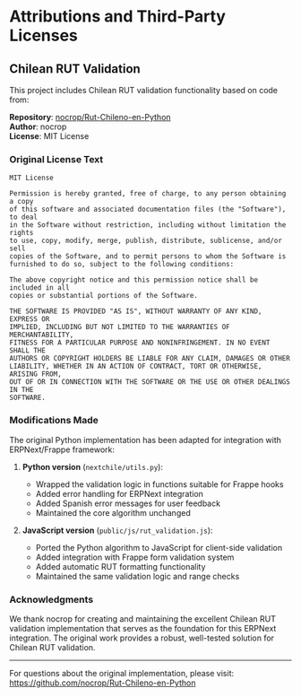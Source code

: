 # Attributions and Third-Party Licenses

## Chilean RUT Validation

This project includes Chilean RUT validation functionality based on code from:

**Repository**: [nocrop/Rut-Chileno-en-Python](https://github.com/nocrop/Rut-Chileno-en-Python)  
**Author**: nocrop  
**License**: MIT License  

### Original License Text

```
MIT License

Permission is hereby granted, free of charge, to any person obtaining a copy
of this software and associated documentation files (the "Software"), to deal
in the Software without restriction, including without limitation the rights
to use, copy, modify, merge, publish, distribute, sublicense, and/or sell
copies of the Software, and to permit persons to whom the Software is
furnished to do so, subject to the following conditions:

The above copyright notice and this permission notice shall be included in all
copies or substantial portions of the Software.

THE SOFTWARE IS PROVIDED "AS IS", WITHOUT WARRANTY OF ANY KIND, EXPRESS OR
IMPLIED, INCLUDING BUT NOT LIMITED TO THE WARRANTIES OF MERCHANTABILITY,
FITNESS FOR A PARTICULAR PURPOSE AND NONINFRINGEMENT. IN NO EVENT SHALL THE
AUTHORS OR COPYRIGHT HOLDERS BE LIABLE FOR ANY CLAIM, DAMAGES OR OTHER
LIABILITY, WHETHER IN AN ACTION OF CONTRACT, TORT OR OTHERWISE, ARISING FROM,
OUT OF OR IN CONNECTION WITH THE SOFTWARE OR THE USE OR OTHER DEALINGS IN THE
SOFTWARE.
```

### Modifications Made

The original Python implementation has been adapted for integration with ERPNext/Frappe framework:

1. **Python version** (`nextchile/utils.py`):
   - Wrapped the validation logic in functions suitable for Frappe hooks
   - Added error handling for ERPNext integration
   - Added Spanish error messages for user feedback
   - Maintained the core algorithm unchanged

2. **JavaScript version** (`public/js/rut_validation.js`):
   - Ported the Python algorithm to JavaScript for client-side validation
   - Added integration with Frappe form validation system
   - Added automatic RUT formatting functionality
   - Maintained the same validation logic and range checks

### Acknowledgments

We thank nocrop for creating and maintaining the excellent Chilean RUT validation implementation that serves as the foundation for this ERPNext integration. The original work provides a robust, well-tested solution for Chilean RUT validation.

---

For questions about the original implementation, please visit: https://github.com/nocrop/Rut-Chileno-en-Python
